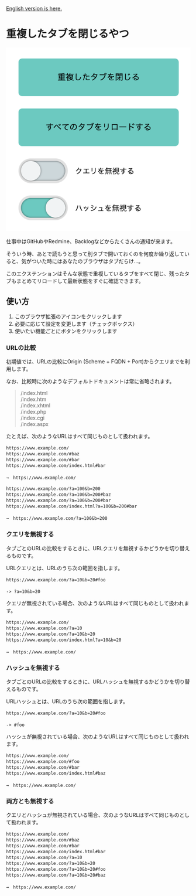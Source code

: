 [English version is here.](./README--ja.md)

# 重複したタブを閉じるやつ

![](./images/main--ja.png)

仕事中はGitHubやRedmine、Backlogなどからたくさんの通知が来ます。

そういう時、あとで読もうと思って別タブで開いておくのを何度か繰り返していると、気がついた時にはあなたのブラウザはタブだらけ…。

このエクステンションはそんな状態で重複しているタブをすべて閉じ、残ったタブもまとめてリロードして最新状態をすぐに確認できます。

## 使い方

1. このブラウザ拡張のアイコンをクリックします
2. 必要に応じて設定を変更します（チェックボックス）
3. 使いたい機能ごとにボタンをクリックします

### URLの比較

初期値では、URLの比較にOrigin (Scheme + FQDN + Port)からクエリまでを利用します。

なお、比較時に次のようなデフォルトドキュメントは常に省略されます。

> /index.html  
> /index.htm  
> /index.xhtml  
> /index.php  
> /index.cgi  
> /index.aspx

たとえば、次のようなURLはすべて同じものとして扱われます。

```
https://www.example.com/
https://www.example.com/#baz
https://www.example.com/#bar
https://www.example.com/index.html#bar

→　https://www.example.com/
```

```
https://www.example.com/?a=100&b=200
https://www.example.com/?a=100&b=200#baz
https://www.example.com/?a=100&b=200#bar
https://www.example.com/index.html?a=100&b=200#bar

→　https://www.example.com/?a=100&b=200
```

### クエリを無視する

タブごとのURLの比較をするときに、URLクエリを無視するかどうかを切り替えるものです。

URLクエリとは、URLのうち次の範囲を指します。

```
https://www.example.com/?a=10&b=20#foo

-> ?a=10&b=20
```

クエリが無視されている場合、次のようなURLはすべて同じものとして扱われます。

```
https://www.example.com/
https://www.example.com/?a=10
https://www.example.com/?a=10&b=20
https://www.example.com/index.html?a=10&b=20

→　https://www.example.com/
```

### ハッシュを無視する

タブごとのURLの比較をするときに、URLハッシュを無視するかどうかを切り替えるものです。

URLハッシュとは、URLのうち次の範囲を指します。

```
https://www.example.com/?a=10&b=20#foo

-> #foo
```

ハッシュが無視されている場合、次のようなURLはすべて同じものとして扱われます。

```
https://www.example.com/
https://www.example.com/#foo
https://www.example.com/#bar
https://www.example.com/index.html#baz

→　https://www.example.com/
```

### 両方とも無視する

クエリとハッシュが無視されている場合、次のようなURLはすべて同じものとして扱われます。

```
https://www.example.com/
https://www.example.com/#baz
https://www.example.com/#bar
https://www.example.com/index.html#bar
https://www.example.com/?a=10
https://www.example.com/?a=10&b=20
https://www.example.com/?a=10&b=20#foo
https://www.example.com/?a=10&b=20#baz

→　https://www.example.com/
```
